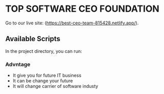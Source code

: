 # TOP SOFTWARE CEO FOUNDATION


Go to our live site:  (https://best-ceo-team-815428.netlify.app/).

## Available Scripts

In the project directory, you can run:
### Advntage
* It give you for future IT business
* It can be change your future
* It will change carrier of software industy

